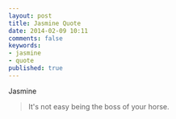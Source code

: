 ```yaml
---
layout: post
title: Jasmine Quote
date: 2014-02-09 10:11
comments: false
keywords:
- jasmine
- quote
published: true
---
```

Jasmine

> It's not easy being the boss of your horse.
<!-- endblockquote  -->
